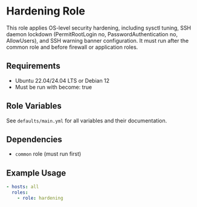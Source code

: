 # Hardening Role

This role applies OS-level security hardening, including sysctl tuning, SSH daemon lockdown (PermitRootLogin no, PasswordAuthentication no, AllowUsers), and SSH warning banner configuration. It must run after the common role and before firewall or application roles.

## Requirements
- Ubuntu 22.04/24.04 LTS or Debian 12
- Must be run with become: true

## Role Variables
See `defaults/main.yml` for all variables and their documentation.

## Dependencies
- `common` role (must run first)

## Example Usage
```yaml
- hosts: all
  roles:
    - role: hardening
```
